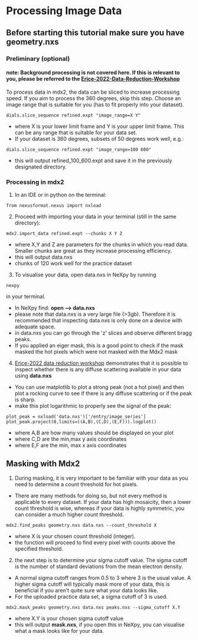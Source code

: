 # Processing Image Data
## Before starting this tutorial make sure you have geometry.nxs
### Preliminary (optional)
#### note: Background processing is not covered here. If this is relevant to you, please be referred to the [Erice-2022-Data-Reduction-Workshop](https://github.com/ando-lab/erice-2022-data-reduction/blob/main/3_mdx2_data.ipynb)
To process data in mdx2, the data can be sliced to increase processing speed. If you aim to process the 360 degrees, skip this step.  Choose an image range that is suitable for you (has to fit properly into your dataset). 
```
dials.slice_sequence refined.expt "image_range=X Y"
```
- where X is your lower limit frame and Y is your upper limit frame. This can be any range that is suitable for your data set. 
- If your dataset is 360 degrees, subsets of 50 degrees work well, e.g.:
```
dials.slice_sequence refined.expt "image_range=100 600"
```
- this will output refined_100_600.expt and save it in the previously designated directory. 

### Processing in mdx2
1. In an IDE or in python on the terminal:
```
from nexusformat.nexus import nxload
```
2. Proceed with importing your data in your terminal (still in the same directory):
```
mdx2.import_data refined.expt --chunks X Y Z
```
- where X,Y and Z are parameters for the chunks in which you read data. Smaller chunks are great as they increase processing efficiency. 
- this will output data.nxs
- chunks of 120 work well for the practice dataset

3. To visualise your data, open data.nxs in NeXpy by running
```
nexpy
```
in your terminal. 
- In NeXpy find: **open --> data.nxs**
- please note that data.nxs is a very large file (>3gb). Therefore it is recommended that inspecting data.nxs is only done on a device with adequate space.
- in data.nxs you can go through the 'z' slices and observe different bragg peaks. 
- If you applied an eiger mask, this is a good point to check if the mask masked the hot pixels which were not masked with the Mdx2 mask

4. [Erice-2022 data reduction workshop](https://github.com/ando-lab/erice-2022-data-reduction/blob/main/3_mdx2_data.ipynb) demonstrates that it is possible to inspect whether there is any diffuse scattering available in your data using **data.nxs** 
- You can use matplotlib to plot a strong peak (not a hot pixel) and then plot a rocking curve to see if there is any diffuse scattering or if the peak is sharp.  
- make this plot logarithmic to properly see the signal of the peak:
```
plot_peak = nxload('data.nxs')['/entry/image_series']
plot_peak.project(0,limits=((A,B),(C,D),(E,F))).logplot()
```
- where A,B are how many values should be displayed on your plot
- where C,D are the min,max y axis coordinates
- where E,F are the min, max x axis coordinates 

## Masking with Mdx2
1. During masking, it is very important to be familiar with your data as you need to determine a count threshold for hot pixels. 
- There are many methods for doing so, but not every method is applicable to every dataset. If your data has high mosaicity, then a lower count threshold is wise, whereas if your data is highly symmetric, you can consider a much higher count threshold. 
```
mdx2.find_peaks geometry.nxs data.nxs --count_threshold X
```
- where X is your chosen count threshold (integer). 
- the function will proceed to find every pixel with counts above the specified threshold. 

2. the next step is to determine your sigma cutoff value. The sigma cutoff is the number of standard deviations from the mean electron density. 
- A normal sigma cutoff ranges from 0.5 to 3 where 3 is the usual value. A higher sigma cutoff will typically mask more of your data, this is beneficial if you aren't quite sure what your data looks like. 
- For the uploaded practice data set, a sigma cutoff of 3 is used.
```
mdx2.mask_peaks geometry.nxs data.nxs peaks.nxs --sigma_cutoff X.Y
```
- where X.Y is your chosen sigma cutoff value
- this will output **mask.nxs**, if you open this in NeXpy, you can visualise what a mask looks like for your data. 

